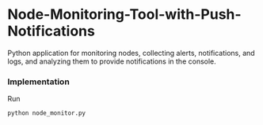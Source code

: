 # Node-Monitoring-Tool-with-Push-Notifications
Python application for monitoring nodes, collecting alerts, notifications, and logs, and analyzing them to provide notifications in the console.

### Implementation
Run 
```
python node_monitor.py
```